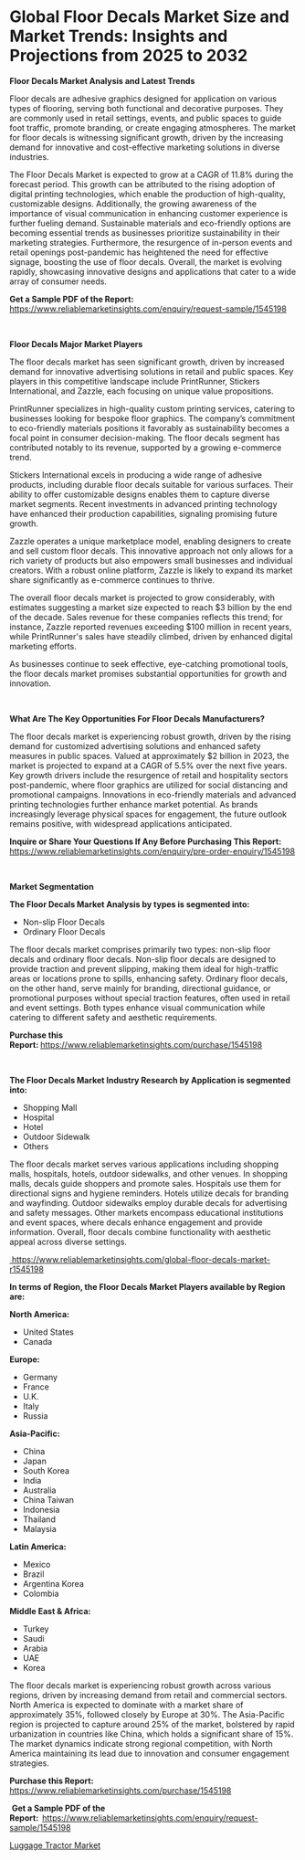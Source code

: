 <p><h1>Global Floor Decals Market Size and Market Trends: Insights and Projections from 2025 to 2032</h1></p><p><strong>Floor Decals Market Analysis and Latest Trends</strong></p>
<p><p>Floor decals are adhesive graphics designed for application on various types of flooring, serving both functional and decorative purposes. They are commonly used in retail settings, events, and public spaces to guide foot traffic, promote branding, or create engaging atmospheres. The market for floor decals is witnessing significant growth, driven by the increasing demand for innovative and cost-effective marketing solutions in diverse industries.</p><p>The Floor Decals Market is expected to grow at a CAGR of 11.8% during the forecast period. This growth can be attributed to the rising adoption of digital printing technologies, which enable the production of high-quality, customizable designs. Additionally, the growing awareness of the importance of visual communication in enhancing customer experience is further fueling demand. Sustainable materials and eco-friendly options are becoming essential trends as businesses prioritize sustainability in their marketing strategies. Furthermore, the resurgence of in-person events and retail openings post-pandemic has heightened the need for effective signage, boosting the use of floor decals. Overall, the market is evolving rapidly, showcasing innovative designs and applications that cater to a wide array of consumer needs.</p></p>
<p><strong>Get a Sample PDF of the Report:&nbsp;</strong> <a href="https://www.reliablemarketinsights.com/enquiry/request-sample/1545198?utm_campaign=2885&utm_medium=2&utm_source=Github&utm_content=ia&utm_term=04042025&utm_id=floor-decals">https://www.reliablemarketinsights.com/enquiry/request-sample/1545198</a></p>
<p>&nbsp;</p>
<p><strong>Floor Decals Major Market Players</strong></p>
<p><p>The floor decals market has seen significant growth, driven by increased demand for innovative advertising solutions in retail and public spaces. Key players in this competitive landscape include PrintRunner, Stickers International, and Zazzle, each focusing on unique value propositions.</p><p>PrintRunner specializes in high-quality custom printing services, catering to businesses looking for bespoke floor graphics. The company’s commitment to eco-friendly materials positions it favorably as sustainability becomes a focal point in consumer decision-making. The floor decals segment has contributed notably to its revenue, supported by a growing e-commerce trend.</p><p>Stickers International excels in producing a wide range of adhesive products, including durable floor decals suitable for various surfaces. Their ability to offer customizable designs enables them to capture diverse market segments. Recent investments in advanced printing technology have enhanced their production capabilities, signaling promising future growth.</p><p>Zazzle operates a unique marketplace model, enabling designers to create and sell custom floor decals. This innovative approach not only allows for a rich variety of products but also empowers small businesses and individual creators. With a robust online platform, Zazzle is likely to expand its market share significantly as e-commerce continues to thrive.</p><p>The overall floor decals market is projected to grow considerably, with estimates suggesting a market size expected to reach $3 billion by the end of the decade. Sales revenue for these companies reflects this trend; for instance, Zazzle reported revenues exceeding $100 million in recent years, while PrintRunner's sales have steadily climbed, driven by enhanced digital marketing efforts.</p><p>As businesses continue to seek effective, eye-catching promotional tools, the floor decals market promises substantial opportunities for growth and innovation.</p></p>
<p>&nbsp;</p>
<p><strong>What Are The Key Opportunities For Floor Decals Manufacturers?</strong></p>
<p><p>The floor decals market is experiencing robust growth, driven by the rising demand for customized advertising solutions and enhanced safety measures in public spaces. Valued at approximately $2 billion in 2023, the market is projected to expand at a CAGR of 5.5% over the next five years. Key growth drivers include the resurgence of retail and hospitality sectors post-pandemic, where floor graphics are utilized for social distancing and promotional campaigns. Innovations in eco-friendly materials and advanced printing technologies further enhance market potential. As brands increasingly leverage physical spaces for engagement, the future outlook remains positive, with widespread applications anticipated.</p></p>
<p><strong>Inquire or Share Your Questions If Any Before Purchasing This Report:</strong> <a href="https://www.reliablemarketinsights.com/enquiry/pre-order-enquiry/1545198?utm_campaign=2885&utm_medium=2&utm_source=Github&utm_content=ia&utm_term=04042025&utm_id=floor-decals">https://www.reliablemarketinsights.com/enquiry/pre-order-enquiry/1545198</a></p>
<p>&nbsp;</p>
<p><strong>Market Segmentation</strong></p>
<p><strong>The Floor Decals Market Analysis by types is segmented into:</strong></p>
<p><ul><li>Non-slip Floor Decals</li><li>Ordinary Floor Decals</li></ul></p>
<p><p>The floor decals market comprises primarily two types: non-slip floor decals and ordinary floor decals. Non-slip floor decals are designed to provide traction and prevent slipping, making them ideal for high-traffic areas or locations prone to spills, enhancing safety. Ordinary floor decals, on the other hand, serve mainly for branding, directional guidance, or promotional purposes without special traction features, often used in retail and event settings. Both types enhance visual communication while catering to different safety and aesthetic requirements.</p></p>
<p><strong>Purchase this Report:&nbsp;</strong><a href="https://www.reliablemarketinsights.com/purchase/1545198?utm_campaign=2885&utm_medium=2&utm_source=Github&utm_content=ia&utm_term=04042025&utm_id=floor-decals">https://www.reliablemarketinsights.com/purchase/1545198</a></p>
<p>&nbsp;</p>
<p><strong>The Floor Decals Market Industry Research by Application is segmented into:</strong></p>
<p><ul><li>Shopping Mall</li><li>Hospital</li><li>Hotel</li><li>Outdoor Sidewalk</li><li>Others</li></ul></p>
<p><p>The floor decals market serves various applications including shopping malls, hospitals, hotels, outdoor sidewalks, and other venues. In shopping malls, decals guide shoppers and promote sales. Hospitals use them for directional signs and hygiene reminders. Hotels utilize decals for branding and wayfinding. Outdoor sidewalks employ durable decals for advertising and safety messages. Other markets encompass educational institutions and event spaces, where decals enhance engagement and provide information. Overall, floor decals combine functionality with aesthetic appeal across diverse settings.</p></p>
<p><a href="https://www.reliablemarketinsights.com/global-floor-decals-market-r1545198?utm_campaign=2885&utm_medium=2&utm_source=Github&utm_content=ia&utm_term=04042025&utm_id=floor-decals">&nbsp;https://www.reliablemarketinsights.com/global-floor-decals-market-r1545198</a></p>
<p><strong>In terms of Region, the Floor Decals Market Players available by Region are:</strong></p>
<p>
    <p> <strong> North America: </strong>
        <ul>
            <li>United States</li>
            <li>Canada</li>
        </ul>
        </p> 
    <p> <strong> Europe: </strong>
        <ul>
            <li>Germany</li>
            <li>France</li>
            <li>U.K.</li>
            <li>Italy</li>
            <li>Russia</li>
        </ul>
        </p> 
    <p> <strong> Asia-Pacific: </strong>
        <ul>
            <li>China</li>
            <li>Japan</li>
            <li>South Korea</li>
            <li>India</li>
            <li>Australia</li>
            <li>China Taiwan</li>
            <li>Indonesia</li>
            <li>Thailand</li>
            <li>Malaysia</li>
        </ul>
        </p> 
    <p> <strong> Latin America: </strong>
        <ul>
            <li>Mexico</li>
            <li>Brazil</li>
            <li>Argentina Korea</li>
            <li>Colombia</li>
        </ul>
        </p> 
    <p> <strong> Middle East & Africa: </strong>
        <ul>
            <li>Turkey</li>
            <li>Saudi</li>
            <li>Arabia</li>
            <li>UAE</li>
            <li>Korea</li>
        </ul>
    </p>
    </p>
<p><p>The floor decals market is experiencing robust growth across various regions, driven by increasing demand from retail and commercial sectors. North America is expected to dominate with a market share of approximately 35%, followed closely by Europe at 30%. The Asia-Pacific region is projected to capture around 25% of the market, bolstered by rapid urbanization in countries like China, which holds a significant share of 15%. The market dynamics indicate strong regional competition, with North America maintaining its lead due to innovation and consumer engagement strategies.</p></p>
<p><strong>Purchase this Report: </strong><a href="https://www.reliablemarketinsights.com/purchase/1545198?utm_campaign=2885&utm_medium=2&utm_source=Github&utm_content=ia&utm_term=04042025&utm_id=floor-decals">https://www.reliablemarketinsights.com/purchase/1545198</a></p>
<p>&nbsp;<strong>Get a Sample PDF of the Report:&nbsp;&nbsp;</strong><a href="https://www.reliablemarketinsights.com/enquiry/request-sample/1545198?utm_campaign=2885&utm_medium=2&utm_source=Github&utm_content=ia&utm_term=04042025&utm_id=floor-decals">https://www.reliablemarketinsights.com/enquiry/request-sample/1545198</a></p>
<p><strong></strong></p>
<p><p><a href="https://github.com/berbelsagwan/Market-Research-Report-List-1/blob/main/luggage-tractor-market.md?utm_campaign=2885&utm_medium=2&utm_source=Github&utm_content=ia&utm_term=04042025&utm_id=floor-decals">Luggage Tractor Market</a></p></p>
